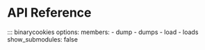# API Reference

::: binarycookies
    options:
      members:
        - dump
        - dumps
        - load
        - loads
      show_submodules: false